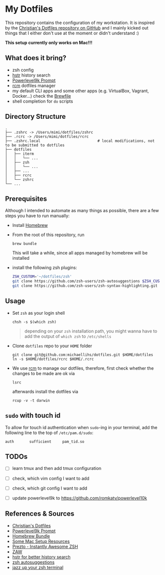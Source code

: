 My Dotfiles
===========

This repository contains the configuration of my workstation. It is inspired by the [Christian's Dotfiles repository on GitHub](https://github.com/ctrabold/dotfiles) and I mainly kicked out things that I either don't use at the moment or didn't understand :)

**This setup currently only works on Mac!!!**


What does it bring?
-------------------

* zsh config
* [hstr](https://github.com/dvorka/hstr) history search
* [Powerlevel9k Prompt](https://github.com/Powerlevel9k/powerlevel9k)
* [rcm](https://thoughtbot.github.io/rcm/) dotfiles manager
* my default CLI apps and some other apps (e.g. VirtualBox, Vagrant, Docker...) check the [Brewfile](Brewfile)
* shell completion for `do` scripts


Directory Structure
-------------------

    .
    ├── .zshrc -> /Users/mimi/dotfiles/zshrc
    ├── .rcrc -> /Users/mimi/dotfiles/rcrc
    ├── .zshrc.local                          # local modifications, not to be submitted to dotfiles
    ├── dotfiles
    │   ├── iterm
    │   │   └── ... 
    │   ├── zsh
    │   │   └── ... 
    │   ├── ...
    │   ├── rcrc
    │   └── zshrc
    └── ...


Prerequisites
-------------

Although I intended to automate as many things as possible, there are a few steps you have to run manually:

* Install [Homebrew](https://github.com/Homebrew/homebrew/wiki/Installation)
* From the root of this repository, run

   ```brew bundle```
   
  This will take a while, since all apps managed by homebrew will be installed

* install the following zsh plugins:

   ```bash
   ZSH_CUSTOM='~/dotfiles/zsh'
   git clone https://github.com/zsh-users/zsh-autosuggestions $ZSH_CUSTOM/plugins/zsh-autosuggestions
   git clone https://github.com/zsh-users/zsh-syntax-highlighting.git ${ZSH_CUSTOM:-~/.oh-my-zsh/custom}/plugins/zsh-syntax-highlighting 
   ```

Usage
-----

* Set `zsh` as your login shell

   ```chsh -s $(which zsh)```

   > depending on your `zsh` installation path, you might wanna have to add the output of `which zsh` to `/etc/shells`

* Clone `dotfiles` repo to your `HOME` folder 

   ```
   git clone git@github.com:michaellihs/dotfiles.git $HOME/dotfiles
   ln -s $HOME/dotfiles/rcrc $HOME/.rcrc
   ```

* We use [rcm](https://thoughtbot.github.io/rcm/) to manage our dotfiles, therefore, first check whether the changes to be made are ok via

   ```lsrc```
   
  afterwards install the dotfiles via
  
   ```rcup -v -t darwin```


`sudo` with touch id
--------------------

To allow for touch id authentication when `sudo`-ing in your terminal, add the following line to the top of `/etc/pam.d/sudo`:

```
auth       sufficient     pam_tid.so
```


TODOs
-----

- [ ] learn tmux and then add tmux configuration
- [ ] check, which vim config I want to add
- [ ] check, which git config I want to add
- [ ] update powerlevel9k to https://github.com/romkatv/powerlevel10k


References & Sources
--------------------

* [Christian's Dotfiles](https://github.com/ctrabold/dotfiles)
* [Powerlevel9k Prompt](https://github.com/Powerlevel9k/powerlevel9k/wiki/Stylizing-Your-Prompt)
* [Homebrew Bundle](https://github.com/Homebrew/homebrew-bundle)
* [Some Mac Setup Resources](https://sourabhbajaj.com/mac-setup/iTerm/zsh.html)
* [Prezto - Instantly Awesome ZSH](https://github.com/sorin-ionescu/prezto)
* [ZAW](https://blog.patshead.com/2013/04/more-powerful-zsh-history-search-using-zaw.html)
* [hstr for better history search](https://github.com/dvorka/hstr)
* [zsh autosuggestions](https://github.com/zsh-users/zsh-autosuggestions)
* [jazz up your zsh terminal](https://www.freecodecamp.org/news/jazz-up-your-zsh-terminal-in-seven-steps-a-visual-guide-e81a8fd59a38/)
